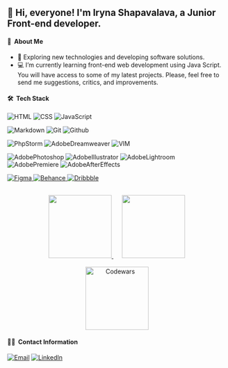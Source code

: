 ## 👋 Hi, everyone! I'm Iryna Shapavalava, a Junior Front-end developer.

 #### 📝 &nbsp;About Me

- 🤔 Exploring new technologies and developing software solutions.
- 💻 I’m currently learning front-end web development using Java Script. You will have access to some of my latest projects. Please, feel free to send me suggestions, critics, and improvements.


 #### 🛠 &nbsp;Tech Stack
![HTML](https://img.shields.io/badge/HTML5-E34F26?style=for-the-badge&logo=html5&logoColor=white)
![CSS](https://img.shields.io/badge/CSS3-1572B6?&style=for-the-badge&logo=css3&logoColor=white)
![JavaScript](https://img.shields.io/badge/JavaScript-F7DF1E?style=for-the-badge&logo=javascript&logoColor=black)

![Markdown](https://img.shields.io/badge/Markdown-000000?style=for-the-badge&logo=markdown&logoColor=white)
![Git](https://img.shields.io/badge/git%20-%23F05033.svg?&style=for-the-badge&logo=git&logoColor=white)
![Github](https://img.shields.io/badge/github%20-%23121011.svg?&style=for-the-badge&logo=github&logoColor=white)

![PhpStorm](https://img.shields.io/badge/-PhpStorm-333333?style=for-the-badge&logo=phpstorm&color=rgba(255,0,228,1))
![AdobeDreamweaver](https://img.shields.io/badge/Adobe%20Dreamweaver-072401?style=for-the-badge&logo=Adobe%20Dreamweaver&logoColor=006706&color=34F400)
![VIM](https://img.shields.io/badge/VIM-%2311AB00.svg?&style=for-the-badge&logo=vim&logoColor=white&color=darkgreen)

![AdobePhotoshop](https://img.shields.io/badge/Adobe%20Photoshop-31A8FF?style=for-the-badge&logo=Adobe%20Photoshop&logoColor=black)
![AdobeIllustrator](https://img.shields.io/badge/Adobe%20Illustrator-FF9A00?style=for-the-badge&logo=adobe%20illustrator&logoColor=b84700)
![AdobeLightroom](https://img.shields.io/badge/Adobe%20Lightroom-31A8FF?style=for-the-badge&logo=Adobe%20Lightroom&logoColor=0c008e)
![AdobePremiere](https://img.shields.io/badge/Adobe%20Premiere-9999FF?style=for-the-badge&logo=Adobe%20Premiere%20Pro&logoColor=40006e)
![AdobeAfterEffects](https://img.shields.io/badge/Adobe%20after%20effects-CF96FD?style=for-the-badge&logo=Adobe%20after%20effects&logoColor=393665)

<a href="#">
  <img alt="Figma" src="https://img.shields.io/badge/Figma-F24E1E?style=for-the-badge&logo=figma&logoColor=white"/>
</a>
<a href="https://www.behance.net/irlis">
  <img alt="Behance" src="https://img.shields.io/badge/Behance-0054F7?style=for-the-badge&logo=behance&logoColor=white"/>
</a>
<a href="#">
  <img alt="Dribbble" src="https://img.shields.io/badge/Dribbble-EA4C89?style=for-the-badge&logo=dribbble&logoColor=white"/>
</a>

<p align='center'>
</br>
<a href="https://github.com/IrLiss">
  <img height=145 src="https://github-readme-stats.vercel.app/api?username=IrLiss&theme=buefy&show_icons=true&count_private=true"/>
</a>
&nbsp;&nbsp;&nbsp;&nbsp;
<a href="https://github.com/IrLiss">
  <img height=145 src="https://github-readme-stats-eight-theta.vercel.app/api/top-langs/?username=IrLiss&layout=compact"/>
</a>
</br>
</br>
<a href="https://www.codewars.com/users/IrLiss">
  <img height=145 alt="Codewars" src="https://github-readme-codewars-stats.herokuapp.com/api/?username=IrLiss&card&colormode=bright_mode"/>
</a>
</br>
</p>

#### 🤝🏻 &nbsp;Contact Information
<a href="mailto:irpulka@gmail.com"><img alt="Email" src="https://img.shields.io/badge/Email-irpulka@gmail.com-darkblue?style=flat-square&logo=gmail&logoColor=white"></a>
<a href="#"><img alt="LinkedIn" src="https://img.shields.io/badge/LinkedIn-Iryna%20Shapavalava%20-darkblue?style=flat-square&logo=linkedin"></a>


